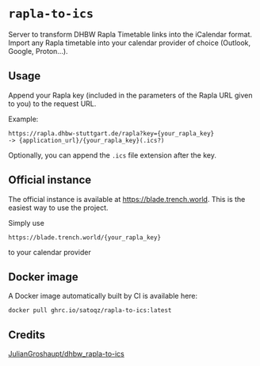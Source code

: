 # `rapla-to-ics`

Server to transform DHBW Rapla Timetable links into the iCalendar format.
Import any Rapla timetable into your calendar provider of choice (Outlook, Google, Proton...).

## Usage

Append your Rapla key (included in the parameters of the Rapla URL given to you) to the request URL.

Example:

```
https://rapla.dhbw-stuttgart.de/rapla?key={your_rapla_key}
-> {application_url}/{your_rapla_key}(.ics?)
```

Optionally, you can append the `.ics` file extension after the key.

## Official instance

The official instance is available at https://blade.trench.world.
This is the easiest way to use the project.

Simply use

```
https://blade.trench.world/{your_rapla_key}
```

to your calendar provider

## Docker image

A Docker image automatically built by CI is available here:

```
docker pull ghrc.io/satoqz/rapla-to-ics:latest
```

## Credits

[JulianGroshaupt/dhbw_rapla-to-ics](https://github.com/JulianGroshaupt/dhbw_rapla-to-ics)
